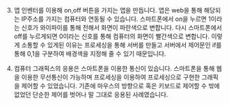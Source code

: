 3. 앱 인벤터를 이용해 on,off 버튼을 가지는 앱을 만듭니다. 
앱은 web을 통해 해당되는 IP주소를 가지는 컴퓨터와 연동될 수 있습니다.
스마트폰에서 on을 누르면 1이라는 신호가 와이파이를 통해 전해서 화면이 파란색으로 변합니다.
다시 스마트폰에서 off를 누르게되면 0이라는 신호를 통해 컴퓨터의 화면이 빨간색으로 변합니다.
이렇게 소통할 수 있게된 이유는 프로세싱을 통해 서버를 만들고 서버에서 제어문인 if를 통해 0,1을 구분하여 배경색을 지정해 줄 수 있기 때문입니다.

4. 컴퓨터 그래픽스의 응용은 스마트폰을 이용한 통신이 있습니다. 
스마트폰을 통해 웹을 이용한 무선통신이 가능하며 프로세싱을 이용하여 프로세싱으로 구현한 그래픽을 제어할 수 있었습니다.
기존에 마우스의 방향으로 혹은 키보드로 제어할 수 밖에 없었던 단순한 제어를 벗어나 말 그대로 응용된 사례였습니다.
